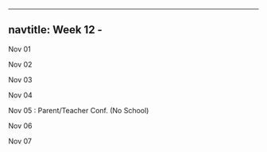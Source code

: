 
---
navtitle: Week 12 -
---

Nov 01

Nov 02

Nov 03

Nov 04

Nov 05
: Parent/Teacher Conf. (No School)

Nov 06

Nov 07

